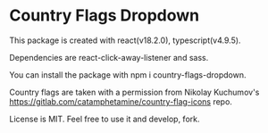 # Country Flags Dropdown

This package is created with react(v18.2.0), typescript(v4.9.5). 

Dependencies are react-click-away-listener and sass.

You can install the package with npm i country-flags-dropdown.

Country flags are taken with a permission from Nikolay Kuchumov's https://gitlab.com/catamphetamine/country-flag-icons repo.

License is MIT. Feel free to use it and develop, fork.